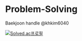 # Problem-Solving
Baekjoon handle @khkim6040

[![Solved.ac프로필](http://mazassumnida.wtf/api/v2/generate_badge?boj=khkim6040)](https://solved.ac/khkim6040)
